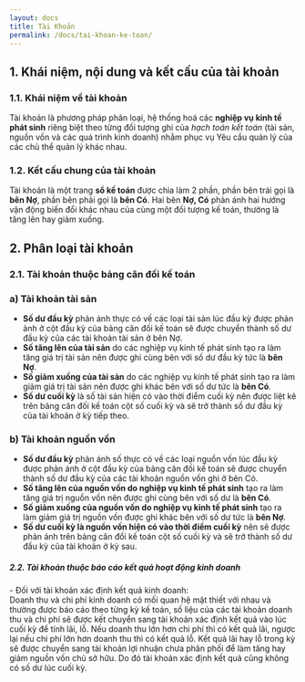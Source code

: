 ```yaml
---
layout: docs
title: Tài Khoản
permalink: /docs/tai-khoan-ke-toan/
---
```


## 1. Khái niệm, nội dung và kết cấu của tài khoản 

### 1.1. Khái niệm về tài khoản
Tài khoản là phương pháp phân loại, hệ thống hoá các **nghiệp vụ kinh tế phát sinh** riêng biệt theo từng đối tượng ghi của *hạch toán kết toán* (tài sản, nguồn vốn và các quá trình kinh doanh) nhằm phục vụ Yêu cầu quản lý của các chủ thể quản lý khác nhau. 

### 1.2. Kết cấu chung của tài khoản
Tài khoản là một trang **sổ kế toán** được chia làm 2 phần, phần bên trái gọi là **bên Nợ**, phần bên phải gọi là **bên Có**. Hai bên **Nợ, Có** phản
ánh hai hướng vận động biến đổi khác nhau của cùng một đối tượng kế toán, thường là tăng lên hay giảm xuống.

## 2. Phân loại tài khoản 

### 2.1. Tài khoản thuộc bảng cân đối kế toán 

### a) Tài khoản tài sản


+ **Số dư đầu kỳ** phản ánh thực có về các loại tài sản lúc đầu kỳ 
được phản ảnh ở cột đầu kỳ của bảng cân đối kế toán sẽ được chuyển 
thành số dư đầu kỳ của các tài khoản tài sản ở bên Nợ. 
+ **Số tăng lên của tài sản** do các nghiệp vụ kinh tế phát sinh tạo ra 
làm tăng giá trị tài sản nên được ghi cùng bên với số dư đầu kỳ tức là 
**bên Nợ**. 
+ **Số giảm xuống của tài sản** do các nghiệp vụ kinh tế phát sinh 
tạo ra làm giảm giá trị tài sản nên được ghi khác bên với số dư tức là 
**bên Có**. 
+ **Số dư cuối kỳ** là số tài sản hiện có vào thời điểm cuối kỳ nên 
được liệt kê trên bảng cân đối kế toán cột số cuối kỳ và sẽ trở thành số 
dư đầu kỳ của tài khoản ở kỳ tiếp theo. 


### b) Tài khoản nguồn vốn

+ **Số dư đầu kỳ** phản ánh số thực có về các loại nguồn vốn lúc đầu 
kỳ được phản ánh ở cột đầu kỳ của bảng cân đối kế toán sẽ được 
chuyển thành số dư đầu kỳ của các tài khoản nguồn vốn ghi ở bên Có. 
+ **Số tăng lên của nguồn vốn do nghiệp vụ kinh tế phát sinh** tạo ra 
làm tăng giá trị nguồn vốn nên được ghi cùng bên với số dư là **bên Có**. 
+ **Số giảm xuống của nguồn vốn do nghiệp vụ kinh tế phát sinh** 
tạo ra làm giảm giá trị nguồn vốn được ghi khác bên với số dư tức là 
**bên Nợ**. 
+ **Số dư cuối kỳ là nguồn vốn hiện có vào thời điểm cuối kỳ** nên 
sẽ được phản ánh trên bảng cân đối kế toán cột số cuối kỳ và sẽ trở 
thành số dư đầu kỳ của tài khoản ở kỳ sau. 

<div class="note">
 <h5>2.2. Tài khoản thuộc báo cáo kết quả hoạt động kinh doanh </h5>
 <p> - Đối với tài khoản xác định kết quả kinh doanh: <br>
Doanh thu và chi phí kinh doanh có mối quan hệ mật thiết với 
nhau và thường được báo cáo theo từng kỳ kế toán, số liệu của các tài 
khoản doanh thu và chi phí sẽ được kết chuyển sang tài khoản xác 
định kết quả vào lúc cuối kỳ để tính lãi, lỗ. Nếu doanh thu lớn hơn chi 
phí thì có kết quả lãi, ngược lại nếu chi phí lớn hơn doanh thu thì có 
kết quả lỗ. Kết quả lãi hay lỗ trong kỳ sẽ được chuyển sang tài khoản 
lợi nhuận chưa phân phối để làm tăng hay giảm nguồn vốn chủ sở 
hữu. Do đó tài khoản xác định kết quả cũng không có số dư lúc cuối 
kỳ. </p>
</div>
